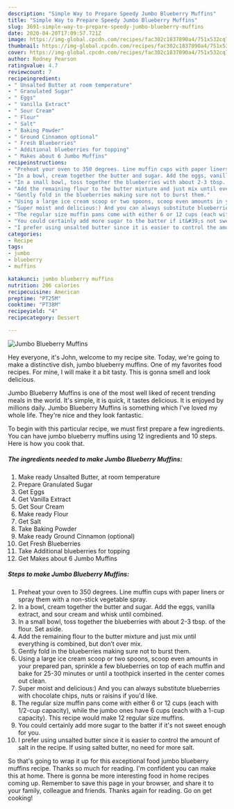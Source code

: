 ```yaml
---
description: "Simple Way to Prepare Speedy Jumbo Blueberry Muffins"
title: "Simple Way to Prepare Speedy Jumbo Blueberry Muffins"
slug: 3691-simple-way-to-prepare-speedy-jumbo-blueberry-muffins
date: 2020-04-20T17:09:57.721Z
image: https://img-global.cpcdn.com/recipes/fac302c1837890a4/751x532cq70/jumbo-blueberry-muffins-recipe-main-photo.jpg
thumbnail: https://img-global.cpcdn.com/recipes/fac302c1837890a4/751x532cq70/jumbo-blueberry-muffins-recipe-main-photo.jpg
cover: https://img-global.cpcdn.com/recipes/fac302c1837890a4/751x532cq70/jumbo-blueberry-muffins-recipe-main-photo.jpg
author: Rodney Pearson
ratingvalue: 4.7
reviewcount: 7
recipeingredient:
- " Unsalted Butter at room temperature"
- " Granulated Sugar"
- " Eggs"
- " Vanilla Extract"
- " Sour Cream"
- " Flour"
- " Salt"
- " Baking Powder"
- " Ground Cinnamon optional"
- " Fresh Blueberries"
- " Additional blueberries for topping"
- " Makes about 6 Jumbo Muffins"
recipeinstructions:
- "Preheat your oven to 350 degrees. Line muffin cups with paper liners or spray them with a non-stick vegetable spray."
- "In a bowl, cream together the butter and sugar. Add the eggs, vanilla extract, and sour cream and whisk until combined."
- "In a small bowl, toss together the blueberries with about 2-3 tbsp. of the flour. Set aside."
- "Add the remaining flour to the butter mixture and just mix until everything is combined, but don’t over mix."
- "Gently fold in the blueberries making sure not to burst them."
- "Using a large ice cream scoop or two spoons, scoop even amounts in your prepared pan, sprinkle a few blueberries on top of each muffin and bake for 25-30 minutes or until a toothpick inserted in the center comes out clean."
- "Super moist and delicious:) And you can always substitute blueberries with chocolate chips, nuts or raisins if you&#39;d like."
- "The regular size muffin pans come with either 6 or 12 cups (each with 1/2-cup capacity), while the jumbo ones have 6 cups (each with a 1-cup capacity). This recipe would make 12 regular size muffins."
- "You could certainly add more sugar to the batter if it&#39;s not sweet enough for you."
- "I prefer using unsalted butter since it is easier to control the amount of salt in the recipe. If using salted butter, no need for more salt."
categories:
- Recipe
tags:
- jumbo
- blueberry
- muffins

katakunci: jumbo blueberry muffins 
nutrition: 206 calories
recipecuisine: American
preptime: "PT25M"
cooktime: "PT38M"
recipeyield: "4"
recipecategory: Dessert

---
```



![Jumbo Blueberry Muffins](https://img-global.cpcdn.com/recipes/fac302c1837890a4/751x532cq70/jumbo-blueberry-muffins-recipe-main-photo.jpg)

Hey everyone, it's John, welcome to my recipe site. Today, we're going to make a distinctive dish, jumbo blueberry muffins. One of my favorites food recipes. For mine, I will make it a bit tasty. This is gonna smell and look delicious.



Jumbo Blueberry Muffins is one of the most well liked of recent trending meals in the world. It's simple, it is quick, it tastes delicious. It is enjoyed by millions daily. Jumbo Blueberry Muffins is something which I've loved my whole life. They're nice and they look fantastic.


To begin with this particular recipe, we must first prepare a few ingredients. You can have jumbo blueberry muffins using 12 ingredients and 10 steps. Here is how you cook that.

<!--inarticleads1-->

##### The ingredients needed to make Jumbo Blueberry Muffins:

1. Make ready  Unsalted Butter, at room temperature
1. Prepare  Granulated Sugar
1. Get  Eggs
1. Get  Vanilla Extract
1. Get  Sour Cream
1. Make ready  Flour
1. Get  Salt
1. Take  Baking Powder
1. Make ready  Ground Cinnamon (optional)
1. Get  Fresh Blueberries
1. Take  Additional blueberries for topping
1. Get  Makes about 6 Jumbo Muffins




<!--inarticleads2-->

##### Steps to make Jumbo Blueberry Muffins:

1. Preheat your oven to 350 degrees. Line muffin cups with paper liners or spray them with a non-stick vegetable spray.
1. In a bowl, cream together the butter and sugar. Add the eggs, vanilla extract, and sour cream and whisk until combined.
1. In a small bowl, toss together the blueberries with about 2-3 tbsp. of the flour. Set aside.
1. Add the remaining flour to the butter mixture and just mix until everything is combined, but don’t over mix.
1. Gently fold in the blueberries making sure not to burst them.
1. Using a large ice cream scoop or two spoons, scoop even amounts in your prepared pan, sprinkle a few blueberries on top of each muffin and bake for 25-30 minutes or until a toothpick inserted in the center comes out clean.
1. Super moist and delicious:) And you can always substitute blueberries with chocolate chips, nuts or raisins if you&#39;d like.
1. The regular size muffin pans come with either 6 or 12 cups (each with 1/2-cup capacity), while the jumbo ones have 6 cups (each with a 1-cup capacity). This recipe would make 12 regular size muffins.
1. You could certainly add more sugar to the batter if it&#39;s not sweet enough for you.
1. I prefer using unsalted butter since it is easier to control the amount of salt in the recipe. If using salted butter, no need for more salt.




So that's going to wrap it up for this exceptional food jumbo blueberry muffins recipe. Thanks so much for reading. I'm confident you can make this at home. There is gonna be more interesting food in home recipes coming up. Remember to save this page in your browser, and share it to your family, colleague and friends. Thanks again for reading. Go on get cooking!
